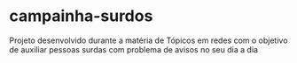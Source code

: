 # campainha-surdos
Projeto desenvolvido durante a matéria de Tópicos em redes com o objetivo de auxiliar pessoas surdas com problema de avisos no seu dia a dia 

